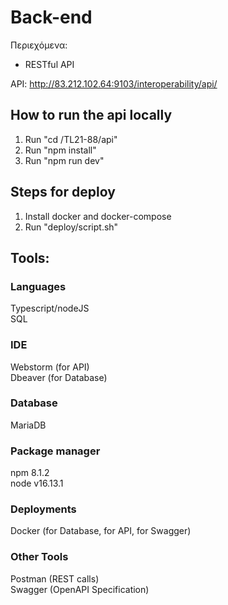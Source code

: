 # Back-end

Περιεχόμενα:

- RESTful API

API: http://83.212.102.64:9103/interoperability/api/

## How to run the api locally
1) Run "cd /TL21-88/api"
2) Run "npm install"
3) Run "npm run dev"

## Steps for deploy
1) Install docker and docker-compose 
2) Run "deploy/script.sh"

## Tools:

### Languages
Typescript/nodeJS  
SQL

### IDE
Webstorm (for API)  
Dbeaver (for Database)

### Database
MariaDB

### Package manager
npm 8.1.2  
node v16.13.1

### Deployments
Docker (for Database, for API, for Swagger)

### Other Tools
Postman (REST calls)  
Swagger (OpenAPI Specification)
